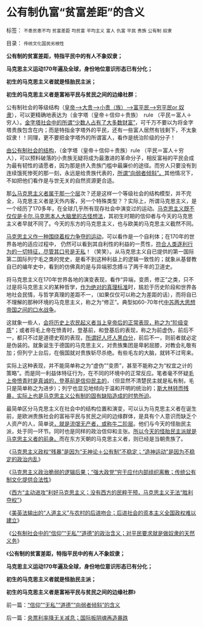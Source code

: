 # 公有制仇富“贫富差距”的含义

标签： `不患贫患不均` `贫富差距` `均贫富` `平均主义` `富人` `仇富` `平民` `贵族` `公有制` `奴隶` 

目录： `传统文化国民劣根性`

**公有制的贫富差距，特指平民中的有人不象奴隶；**

**马克思主义运动170年遍及全球，身份地位意识形态已有分化；**

**初生的马克思主义者就是怪胎民主派；**

**初生的马克思主义者是富裕平民与贫民之间的边缘社群**；



公有制社会的等级结构（[皇帝——>大贵——>小贵（族）——>富平民——>穷平民or
奴隶](../../../2011/11/11/公有制社会中的等级和财富的比例结构.md)），可以更精确地表达为（金字塔（皇帝＋信仰＋贵族）　rule （平民＝富人＋穷人）。[金字塔社会中的所谓“少数人占有了大多数财富”](http://darthvad.blog.163.com/blog/static/53399470201193055518783/)，可千万不要以为将金字塔贵族包含在内；而是特指金字塔外的平民，还有一些富人居然有钱剩下，不太象奴隶！！同理，更不要把金字塔外的所谓富人，看作是统治阶级的分子！

[由公有制社会的结构](../../../2009/12/4/讲政治的货币和要讲政治的私有财产.md)，（金字塔（皇帝＋信仰＋贵族）rule
（平民＝富人＋穷人），可以预料破落的小贵族无疑将成为最激进的革命分子，相反富裕的平民会成为最有韧性的请愿者，因为那是挤入贵族门槛中最廉价的途径。而穷人只要没有到连续饿死惨死的那一刻，永远是给贵族代表的，[所谓“向弱者倾斜”。](../../../2011/11/11/很多贫民还是认毛主席的.md)其他情况下，不如把他们看作是与世无关的自然资源更合适。

那[么马克思主义者属于那一个层](../../../2011/10/20/没有私有制就不存在社会分工；马克思主义的自相矛盾；.md)次？还是这样一个等级社会的结构模型，并不完全，马克思主义者是天外内客，另一个特殊类型？？实际上，所谓马克思主义，是一个经历了170多年，在全球几乎所有现存社会中演变过的运动。[马克思主义既不仅仅是卡尔.马克思本人大脑里的古怪想法](../../../2009/9/23/为马克思作无罪辩护.md)，其初生时期的信仰者与今天的马克思主义者早就不同了。今天的东方的马克思主义，也与欧美的马克思主义截然不同。

[马克思主义作一种围绕着权力争夺的运动](../../../2009/5/17/民主价值观不能持有政治野心.md)，可以看作是一个自利体；在170年的世界各地的适应过程中，
仍然可以看到其自利性的利益的一贯性，[符合人类逐利行为的一切特征，尽管其口号是无私](../../../2011/11/2/不是信仰特权的，就是追求利益的.md)！（笑笑）。从马克思主义自已提供的第一国际第二国际列宁毛之类的党史，是看不到这种利益上的逻辑一致性的；就象从基督教自已的编年史中，看到的仿佛真的是与异端邪念搏斗了两千年的卫道史。

将马克思主义在170年世界各地的演变表现，看作“异端，变质，修正”之类，只不过是将马克思主义的某种哲学，[作为绝对的真理标准](../../../2011/2/8/绝对的真理标准，意味着绝对的权力.md)时，尴尬于历史阶段和世界各地社会民情，与哲学真理的差距不一，（如果仅仅可以称之为差距的话），而将自已不理解的那种环境的马克思主义，称之为“修正”。典型如60-70年代[中苏两大思想帝国之间的口水战争](http://blog.sina.com.cn/u/5563a64d0102duw0)。

这就象一些人，[会将历史上农民起义者当上皇帝后的正常表现，称之为“阶级变质](../../../2011/11/12/农民起义和公有制社会的自然灾害.md)”；或者将毛上帝在愤青时，登基前，和登基后的表现，称之为前虚伪，前后不一，都只不过是道德史观的表现，[所谓好人坏人黑白分](../../../2011/1/22/非黑即白的科学和中庸的意识形态.md)，前后不一，则前者就必定是伪装的。就象诞生于德国的马克思主义，对贵族集团是卑躬屈膝，对教会礼敬有加；但列宁上台后，在俄国就对贵族斩尽杀绝。有些毛左的大脑，就转不过弯来。

实际上这种表现，并不能简单称之为“虚伪”“变质”，甚至不能称之为“权宜之计的策略”。而是同一利益体特征行为，在不同的环境中的正常反应。笔者毫不怀疑[毛上帝愤青时是真诚的，登基前是信仰民主的](../../../2009/5/5/万恶之源皆为善.md)，（但显然不清楚民主就是私有制，毛只是简单称之为进步）；列宁也显见地倾向于温和开明的统治的；[斯大林转而残暴，实际上也是马克思主义公有制的固有缺陷造成的时势所迫](../../../2011/10/29/混淆（文化　Vs&nbsp;传统文化）的决定论，掩盖了（私有制＝民主）.md)。

最简单区分马克思主义在社会中的结构位置和演变，可以认为马克思主义者在诞生前，是欧洲贵族社会的富裕平民与贫民之间的边缘群体，是具有个人意识而缺乏个人资产的人，简单说[，就是流氓无产者，或称牛二阶层](../../../2011/10/21/民主不是为了报复，请不要选择克伦威尔革命.md)。他们与今天的怪胎民主派，处于同一环节。同时也是同样的政治信仰和主张。[所以今天的怪胎民主派就是马克思主义者的前身。](../../../2010/8/16/中国文化不缺“骂街”的英雄.md)而在东方天朝的马克思主义者，则已经是当朝贵族了。

《[马克思主义政权“残暴”是因为“无神论＋公有制”不稳定；“造神运动”是因为不稳定的政治内乱](../../../2011/11/15/马克思主义的政治行为的逻辑内因.md)》

《[马克思主义政治脆弱的逻辑后果；“强大政党”穷于应付内部组织离散；传统公有制文化提供合法性](../../../2011/11/15/马克思主义政治脆弱的逻辑后果.md)》

《[西方“主动进攻”利好马克思主义；没有西方的民粹干预，马克思主义无法“胜利夺权”](../../../2011/11/15/西方“主动进攻”利好马克思主义运动.md)》

《[美英法输出的“人道主义”与农村的后进吻合；后进社会的资本主义全国政权难以建立](../../../2011/11/16/后进国家的资本主义政权难以建立.md)》

《[公有制社会中的“信仰”“无私”“道德”的政治含义；对平民要求就是做奴隶的天然义务](../../../2011/11/16/“信仰”“无私”“道德”“向弱者倾斜”的含义.md)》

《**公有制的贫富差距，特指平民中的有人不象奴隶；**

**马克思主义运动170年遍及全球，身份地位意识形态已有分化；**

**初生的马克思主义者就是怪胎民主派；**

**初生的马克思主义者是富裕平民与贫民之间的边缘社群**》





前一篇：[“信仰”“无私”“道德”“向弱者倾斜”的含义](../../../2011/11/16/“信仰”“无私”“道德”“向弱者倾斜”的含义.md)

后一篇：[央票利率降无关减息；国际板阴魂再造暴跌](../../../2011/11/16/央票利率降无关减息；国际板阴魂再造暴跌.md)